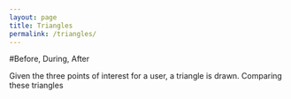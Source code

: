 ```yaml
---
layout: page
title: Triangles
permalink: /triangles/
---
```


#Before, During, After

Given the three points of interest for a user,  a triangle is drawn.  Comparing these triangles
